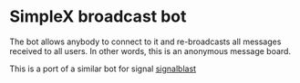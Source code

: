 # SimpleX broadcast bot

The bot allows anybody to connect to it and re-broadcasts all messages received to all users. In other words, this is an anonymous message board.

This is a port of a similar bot for signal [signalblast](https://github.com/Era-Dorta/signalblast)
